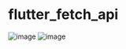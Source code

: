 # flutter_fetch_api

![image](https://github.com/AlexCernas2901/flutter_fetch_api/assets/121977061/a9d62191-cec3-443e-a932-412838dc7957)
![image](https://github.com/AlexCernas2901/flutter_fetch_api/assets/121977061/d8da1c61-233a-4d31-a12c-6dfd7dfbe0c3)
